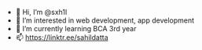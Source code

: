 - 👋 Hi, I’m @sxh1l
- 👀 I’m interested in web development, app development
- 🌱 I’m currently learning BCA 3rd year
- 📫 https://linktr.ee/sahildatta

<!---
sxh1l/sxh1l is a ✨ special ✨ repository because its `README.md` (this file) appears on your GitHub profile.
You can click the Preview link to take a look at your changes.
--->
